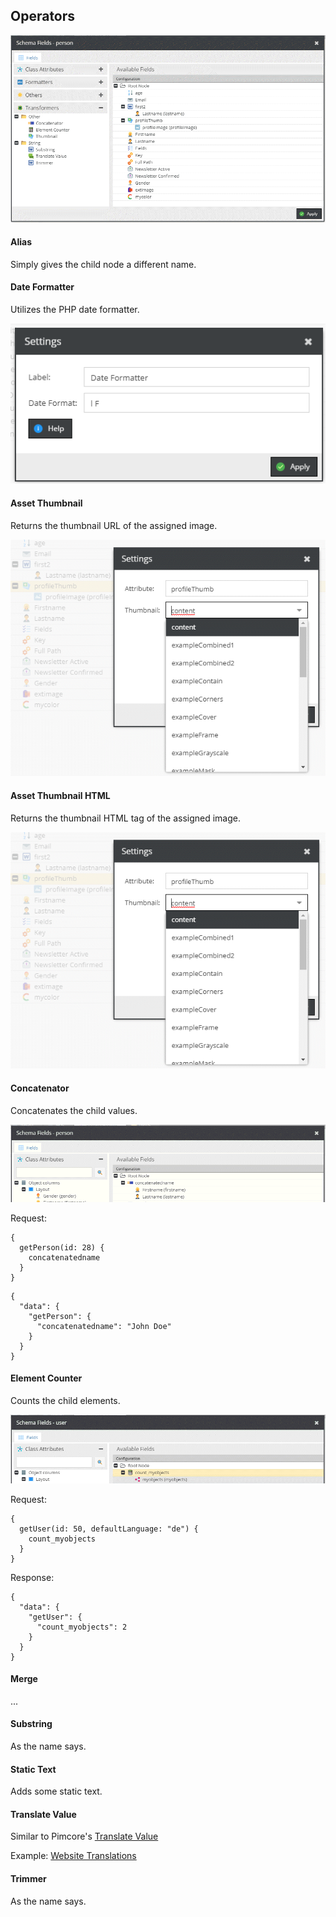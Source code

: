 ## Operators

![Overview](../img/graphql/operators_overview.png)

#### Alias

Simply gives the child node a different name.

#### Date Formatter

Utilizes the PHP date formatter.

![Datahub Configs](../img/graphql/date_formatter.png)

#### Asset Thumbnail

Returns the thumbnail URL of the assigned image.

![Thumbnail Config](../img/graphql/operator_thumbnail.png)

#### Asset Thumbnail HTML

Returns the thumbnail HTML tag of the assigned image.

![Thumbnail Config](../img/graphql/operator_thumbnail.png)

#### Concatenator

Concatenates the child values.

![Concatenator Config](../img/graphql/operator_concatenator.png)

Request:
```
{
  getPerson(id: 28) {
    concatenatedname
  }
}
```

```
{
  "data": {
    "getPerson": {
      "concatenatedname": "John Doe"
    }
  }
}
```


####  Element Counter

Counts the child elements.

![Datahub Configs](../img/graphql/operator_elementcounter1.png)

Request:
```
{
  getUser(id: 50, defaultLanguage: "de") {
    count_myobjects
  }
}

```

Response:
```
{
  "data": {
    "getUser": {
      "count_myobjects": 2
    }
  }
}
```


#### Merge

...

#### Substring

As the name says.

#### Static Text

Adds some static text.

#### Translate Value

Similar to Pimcore's [Translate Value](https://pimcore.com/docs/5.x/User_Documentation/DataObjects/Grid_Configuration_Operators/Operators/TranslateValue.html)

Example: [Website Translations](Sample8.md)

#### Trimmer

As the name says.
